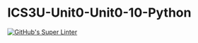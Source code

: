 # ICS3U-Unit0-Unit0-10-Python

[![GitHub's Super Linter](https://github.com/Samuel-Webster-178/ICS3U-Unit0-Unit0-10-Python/workflows/GitHub's%20Super%20Linter/badge.svg)](https://github.com/Samuel-Webster-178/ICS3U-Unit0-Unit0-10-Python/actions)
